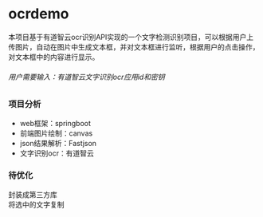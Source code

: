 # ocrdemo  
本项目基于有道智云ocr识别API实现的一个文字检测识别项目，可以根据用户上传图片，自动在图片中生成文本框，并对文本框进行监听，根据用户的点击操作，对文本框中的内容进行显示。
  ###### 用户需要输入：有道智云文字识别ocr应用id和密钥
  ### 项目分析
  * web框架：springboot  
  * 前端图片绘制：canvas  
  * json结果解析：Fastjson
  * 文字识别ocr：有道智云
  ### 待优化  
  封装成第三方库  
  将选中的文字复制
